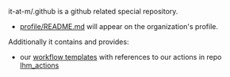 it-at-m/.github is a github related special repository.

- [profile/README.md](profile/README.md) will appear on the organization's profile.

Additionally it contains and provides:

- our [workflow templates](/workflow-templates/) with references to our actions in repo [lhm_actions](https://github.com/it-at-m/lhm_actions)
